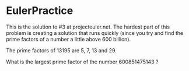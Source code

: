# EulerPractice

This is the solution to #3 at projecteuler.net. The hardest part of this problem is creating a solution that runs quickly (since you try and find the prime factors of a number a little above 600 billion).

The prime factors of 13195 are 5, 7, 13 and 29.

What is the largest prime factor of the number 600851475143 ?
